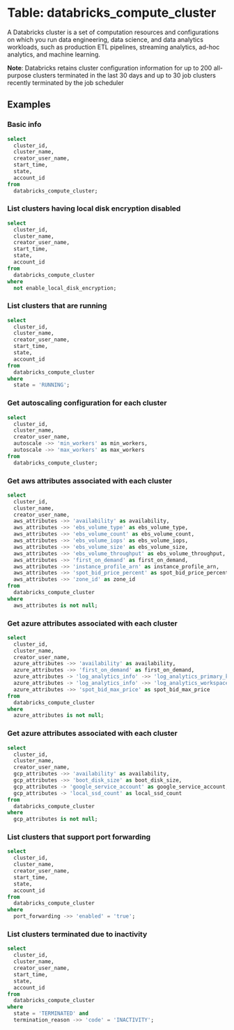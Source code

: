 # Table: databricks_compute_cluster

A Databricks cluster is a set of computation resources and configurations on which you run data engineering, data science, and data analytics workloads, such as production ETL pipelines, streaming analytics, ad-hoc analytics, and machine learning.

**Note**: Databricks retains cluster configuration information for up to 200 all-purpose clusters terminated in the last 30 days and up to 30 job clusters recently terminated by the job scheduler

## Examples

### Basic info

```sql
select
  cluster_id,
  cluster_name,
  creator_user_name,
  start_time,
  state,
  account_id
from
  databricks_compute_cluster;
```

### List clusters having local disk encryption disabled

```sql
select
  cluster_id,
  cluster_name,
  creator_user_name,
  start_time,
  state,
  account_id
from
  databricks_compute_cluster
where
  not enable_local_disk_encryption;
```

### List clusters that are running

```sql
select
  cluster_id,
  cluster_name,
  creator_user_name,
  start_time,
  state,
  account_id
from
  databricks_compute_cluster
where
  state = 'RUNNING';
```

### Get autoscaling configuration for each cluster

```sql
select
  cluster_id,
  cluster_name,
  creator_user_name,
  autoscale ->> 'min_workers' as min_workers,
  autoscale ->> 'max_workers' as max_workers
from
  databricks_compute_cluster;
```

### Get aws attributes associated with each cluster

```sql
select
  cluster_id,
  cluster_name,
  creator_user_name,
  aws_attributes ->> 'availability' as availability,
  aws_attributes ->> 'ebs_volume_type' as ebs_volume_type,
  aws_attributes ->> 'ebs_volume_count' as ebs_volume_count,
  aws_attributes ->> 'ebs_volume_iops' as ebs_volume_iops,
  aws_attributes ->> 'ebs_volume_size' as ebs_volume_size,
  aws_attributes ->> 'ebs_volume_throughput' as ebs_volume_throughput,
  aws_attributes ->> 'first_on_demand' as first_on_demand,
  aws_attributes ->> 'instance_profile_arn' as instance_profile_arn,
  aws_attributes ->> 'spot_bid_price_percent' as spot_bid_price_percent,
  aws_attributes ->> 'zone_id' as zone_id
from
  databricks_compute_cluster
where
  aws_attributes is not null;
```

### Get azure attributes associated with each cluster

```sql
select
  cluster_id,
  cluster_name,
  creator_user_name,
  azure_attributes ->> 'availability' as availability,
  azure_attributes ->> 'first_on_demand' as first_on_demand,
  azure_attributes -> 'log_analytics_info' ->> 'log_analytics_primary_key' as log_analytics_primary_key,
  azure_attributes -> 'log_analytics_info' ->> 'log_analytics_workspace_id' as log_analytics_workspace_id,
  azure_attributes ->> 'spot_bid_max_price' as spot_bid_max_price
from
  databricks_compute_cluster
where
  azure_attributes is not null;
```

### Get azure attributes associated with each cluster

```sql
select
  cluster_id,
  cluster_name,
  creator_user_name,
  gcp_attributes ->> 'availability' as availability,
  gcp_attributes ->> 'boot_disk_size' as boot_disk_size,
  gcp_attributes -> 'google_service_account' as google_service_account,
  gcp_attributes -> 'local_ssd_count' as local_ssd_count
from
  databricks_compute_cluster
where
  gcp_attributes is not null;
```

### List clusters that support port forwarding
  
```sql
select
  cluster_id,
  cluster_name,
  creator_user_name,
  start_time,
  state,
  account_id
from
  databricks_compute_cluster
where
  port_forwarding ->> 'enabled' = 'true';
```

### List clusters terminated due to inactivity

```sql
select
  cluster_id,
  cluster_name,
  creator_user_name,
  start_time,
  state,
  account_id
from
  databricks_compute_cluster
where
  state = 'TERMINATED' and
  termination_reason ->> 'code' = 'INACTIVITY';
```